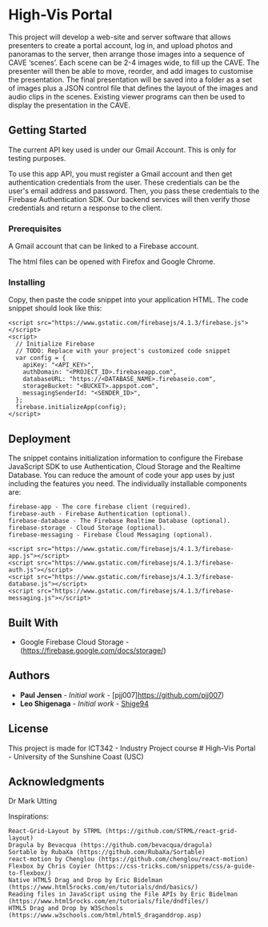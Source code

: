 # High-Vis Portal

This project will develop a web-site and server software that allows presenters to create a portal account, log in, and upload photos and panoramas to the server, then arrange those images into a sequence of CAVE ‘scenes’.  Each scene can be 2-4 images wide, to fill up the CAVE. The presenter will then be able to move, reorder, and add images to customise the presentation. The final presentation will be saved into a folder as a set of images plus a JSON control file that defines the layout of the images and audio clips in the scenes.  Existing viewer programs can then be used to display the presentation in the CAVE.

## Getting Started

The current API key used is under our Gmail Account. This is only for testing purposes.

To use this app API, you must register a Gmail account and then get authentication credentials from the user. These credentials can be the user's email address and password. Then, you pass these credentials to the Firebase Authentication SDK. Our backend services will then verify those credentials and return a response to the client.

### Prerequisites

A Gmail account that can be linked to a Firebase account.

The html files can be opened with Firefox and Google Chrome.

### Installing
Copy, then paste the code snippet into your application HTML. The code snippet should look like this:
```
<script src="https://www.gstatic.com/firebasejs/4.1.3/firebase.js"></script>
<script>
  // Initialize Firebase
  // TODO: Replace with your project's customized code snippet
  var config = {
    apiKey: "<API_KEY>",
    authDomain: "<PROJECT_ID>.firebaseapp.com",
    databaseURL: "https://<DATABASE_NAME>.firebaseio.com",
    storageBucket: "<BUCKET>.appspot.com",
    messagingSenderId: "<SENDER_ID>",
  };
  firebase.initializeApp(config);
</script>
```
## Deployment

The snippet contains initialization information to configure the Firebase JavaScript SDK to use Authentication, Cloud Storage and the Realtime Database. You can reduce the amount of code your app uses by just including the features you need. The individually installable components are:
```
firebase-app - The core firebase client (required).
firebase-auth - Firebase Authentication (optional).
firebase-database - The Firebase Realtime Database (optional).
firebase-storage - Cloud Storage (optional).
firebase-messaging - Firebase Cloud Messaging (optional).
```
```
<script src="https://www.gstatic.com/firebasejs/4.1.3/firebase-app.js"></script>
<script src="https://www.gstatic.com/firebasejs/4.1.3/firebase-auth.js"></script>
<script src="https://www.gstatic.com/firebasejs/4.1.3/firebase-database.js"></script>
<script src="https://www.gstatic.com/firebasejs/4.1.3/firebase-messaging.js"></script>
```
## Built With

* Google Firebase Cloud Storage - (https://firebase.google.com/docs/storage/)

## Authors

* **Paul Jensen** - *Initial work* - [pjj007]https://github.com/pjj007) 
* **Leo Shigenaga** - *Initial work* - [Shige94](https://github.com/Shige94) 

## License

This project is made for ICT342 - Industry Project course # High-Vis Portal - University of the Sunshine Coast (USC)

## Acknowledgments

Dr Mark Utting

Inspirations:
```
React-Grid-Layout by STRML (https://github.com/STRML/react-grid-layout)
Dragula by Bevacqua (https://github.com/bevacqua/dragula)
Sortable by RubaXa (https://github.com/RubaXa/Sortable)
react-motion by Chenglou (https://github.com/chenglou/react-motion)
Flexbox by Chris Coyier (https://css-tricks.com/snippets/css/a-guide-to-flexbox/)
Native HTML5 Drag and Drop by Eric Bidelman (https://www.html5rocks.com/en/tutorials/dnd/basics/)
Reading files in JavaScript using the File APIs by Eric Bidelman (https://www.html5rocks.com/en/tutorials/file/dndfiles/)
HTML5 Drag and Drop by W3Schools (https://www.w3schools.com/html/html5_draganddrop.asp)
```


